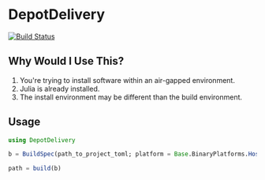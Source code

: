 # DepotDelivery

[![Build Status](https://github.com/joshday/DepotDelivery.jl/actions/workflows/CI.yml/badge.svg?branch=main)](https://github.com/joshday/DepotDelivery.jl/actions/workflows/CI.yml?query=branch%3Amain)


## Why Would I Use This?

1. You're trying to install software within an air-gapped environment.
2. Julia is already installed.
3. The install environment may be different than the build environment.


## Usage

```julia
using DepotDelivery

b = BuildSpec(path_to_project_toml; platform = Base.BinaryPlatforms.HostPlatform())

path = build(b)
```

